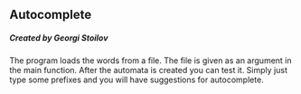 ## Autocomplete

##### Created by Georgi Stoilov

The program loads the words from a file. The file is given as an argument in the main function. After the automata is created you can test it. Simply just type some prefixes and you will have suggestions for autocomplete. 
